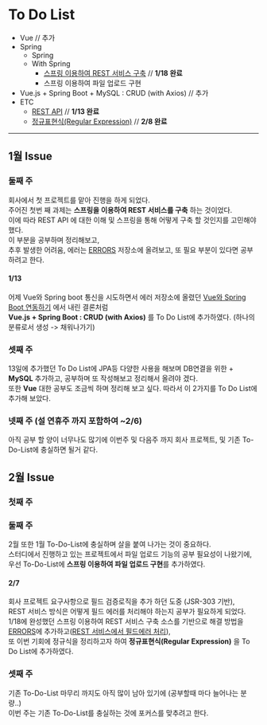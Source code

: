 # To Do List

+ Vue // 추가
+ Spring
    + Spring
    + With Spring 
        + [스프링 이용하여 REST 서비스 구축](../withSpring/스프링-이용하여-REST-서비스-구축.md) // **1/18 완료**
        + 스프링 이용하여 파일 업로드 구현
+ Vue.js + Spring Boot + MySQL : CRUD (with Axios) // 추가
+ ETC 
    + [REST API](../etc/restApi.md)  // **1/13 완료** 
    + [정규표현식(Regular Expression)](../etc/patternMatching.md) // **2/8 완료** 

-----

## 1월 Issue

### 둘째 주

회사에서 첫 프로젝트를 맡아 진행을 하게 되었다. <br>
주어진 첫번 째 과제는 **스프링을 이용하여 REST 서비스를 구축** 하는 것이었다. <br>
이에 따라 REST API 에 대한 이해 및 스프링을 통해 어떻게 구축 할 것인지를 고민해야했다. <br>
이 부분을 공부하며 정리해보고, <br>
추후 발생한 어려움, 에러는 [ERRORS](https://github.com/hyungoo7703/ERRORS) 저장소에 올려보고, 또 필요 부분이 있다면 공부하려고 한다.

#### 1/13

어제 Vue와 Spring boot 통신을 시도하면서 에러 저장소에 올렸던 [Vue와 Spring Boot 연동하기](https://github.com/hyungoo7703/ERRORS/blob/main/22-01/01-12-Vue%EC%99%80-Spring-Boot-%EC%97%B0%EB%8F%99%ED%95%98%EA%B8%B0.md) 에서 내린 결론처럼 <br>
**Vue.js + Spring Boot : CRUD (with Axios)** 를 To Do List에 추가하였다. (하나의 분류로서 생성 -> 채워나가기)

### 셋째 주

13일에 추가했던 To Do List에 JPA등 다양한 사용을 해보며 DB연결을 위한 + **MySQL** 추가하고, 공부하며 또 작성해보고 정리해서 올려야 겠다. <br>
또한 **Vue** 대한 공부도 조금씩 하며 정리해 보고 싶다. 따라서 이 2가지를 To Do List에 추가해 보았다.

### 넷째 주 (설 연휴주 까지 포함하여 ~2/6)

아직 공부 할 양이 너무나도 많기에 이번주 및 다음주 까지 회사 프로젝트, 및 기존 To-Do-List에 충실하면 될거 같다.

## 2월 Issue

### 첫째 주

### 둘째 주

2월 또한 1월 To-Do-List에 충실하며 살을 붙여 나가는 것이 중요하다. <br>
스터디에서 진행하고 있는 프로젝트에서 파일 업로드 기능의 공부 필요성이 나왔기에, <br>
우선 To-Do-List에 **스프링 이용하여 파일 업로드 구현**를 추가하였다.

#### 2/7

회사 프로젝트 요구사항으로 필드 검증로직을 추가 하던 도중 (JSR-303 기반), <br>
REST 서비스 방식은 어떻게 필드 에러를 처리해야 하는지 공부가 필요하게 되었다. <br>
1/18에 완성했던 스프링 이용하여 REST 서비스 구축 소스를 기반으로 해결 방법을 [ERRORS](https://github.com/hyungoo7703/ERRORS)에 추가하고([REST 서비스에서 필드에러 처리](https://github.com/hyungoo7703/ERRORS/blob/main/22-02/02-07-REST-%EC%84%9C%EB%B9%84%EC%8A%A4%EC%97%90%EC%84%9C-%ED%95%84%EB%93%9C%EC%97%90%EB%9F%AC-%EC%B2%98%EB%A6%AC.md)), <br>
또 이번 기회에 정규식을 정리하고자 하여 **정규표현식(Regular Expression)** 을 To Do List에 추가하였다.

### 셋째 주

기존 To-Do-List 마무리 까지도 아직 많이 남아 있기에 (공부할때 마다 늘어나는 분량..) <br>
이번 주는 기존 To-Do-List를 충실하는 것에 포커스를 맞추려고 한다. 




